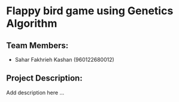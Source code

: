 # Flappy bird game using Genetics Algorithm

## Team Members:
- Sahar Fakhrieh Kashan (960122680012)

## Project Description:
Add description here ...
